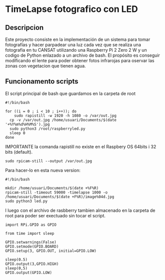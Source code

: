 # TimeLapse fotografico con LED

## Descripcion

Este proyecto consiste en la implementación de un sistema para tomar fotografías y hacer parpadear una luz cada vez que se realiza una fotografia en tu CANSAT utilizando una Raspberry Pi 2 Zero 2 W y un codigo de Python enlazado a un archivo de bash. El propósito es conseguir modificando el lente para poder obtener fotos infrarojas para oservar las zonas con vegetacion que tienen agua.

## Funcionamento scripts

El script principal de bash que guardamos en la carpeta de root
```blue
#!/bin/bash

for ((i = 0 ; i < 10 ; i++)); do
	sudo rapistill -w 1920 -h 1080 -o /var/out.jpg
  cp -v /var/out.jpg /home/usuari/Documents/$(date '+%Y%m%d%H%M%S').jpg
  sudo python3 /root/raspberryled.py
  sleep 0
done
```
IMPORTANTE la comanda rapistill no existe en el Raspbery OS 64bits i 32 bits (default).
```blue 
sudo rpicam-still --output /var/out.jpg
```
Para hacer-lo en esta nueva version:
```blue
#!/bin/bash

mkdir /home/usuari/Documents/$(date +%F%R)
rpicam-still -timeout 59000 -timelapse 1000 -o /home/usuari/Documents/$(date +F%R)/image%04d.jpg
sudo python3 led.py
```
I luego con el archivo de rasbberry tambien almacenado en la carpeta de root para poder ser exectuado sin tocar el script.

```blue
import RPi.GPIO as GPIO

from time import sleep

GPIO.setwarnings(False)
GPIO.setmode(GPIO.BOARD)
GPIO.setup(3, GPIO.OUT, initial=GPIO.LOW)

sleep(0.5)
GPIO.output(3,GPIO.HIGH)
sleep(0,5)
GPIO.output(GPIO.LOW)
```

